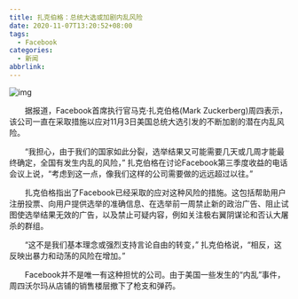 ```yaml
---
title: 扎克伯格：总统大选或加剧内乱风险
date: 2020-11-07T13:20:52+08:00
tags:
  - Facebook
categories:
  - 新闻
abbrlink:
---
```


![img](https://cdn.jsdelivr.net/gh/yakeing/Documentation@main/Hexo/images/220a-kcaeqzy2724438.jpg)

　　据报道，Facebook首席执行官马克·扎克伯格(Mark Zuckerberg)周四表示，该公司一直在采取措施以应对11月3日美国总统大选引发的不断加剧的潜在内乱风险。

　　“我担心，由于我们的国家如此分裂，选举结果又可能需要几天或几周才能最终确定，全国有发生内乱的风险，” 扎克伯格在讨论Facebook第三季度收益的电话会议上说，“考虑到这一点，像我们这样的公司需要做的远远超过以往。”

　　扎克伯格指出了Facebook已经采取的应对这种风险的措施。这包括帮助用户注册投票、向用户提供选举的准确信息、在选举前一周禁止新的政治广告、阻止试图使选举结果无效的广告，以及禁止可疑内容，例如关注极右翼阴谋论和否认大屠杀的群组。

　　“这不是我们基本理念或强烈支持言论自由的转变，” 扎克伯格说，“相反，这反映出暴力和动荡的风险在增加。”

　　Facebook并不是唯一有这种担忧的公司。由于美国一些发生的“内乱”事件，周四沃尔玛从店铺的销售楼层撤下了枪支和弹药。